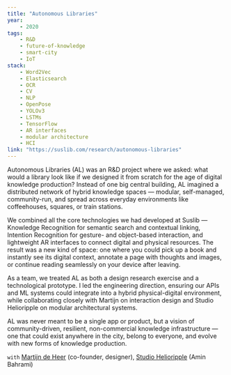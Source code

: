 ```yaml
---
title: "Autonomous Libraries"
year:
    - 2020
tags:
    - R&D
    - future-of-knowledge
    - smart-city
    - IoT
stack:
    - Word2Vec
    - Elasticsearch
    - OCR
    - CV
    - NLP
    - OpenPose
    - YOLOv3
    - LSTMs
    - TensorFlow
    - AR interfaces
    - modular architecture
    - HCI
link: "https://suslib.com/research/autonomous-libraries"
---
```


Autonomous Libraries (AL) was an R&D project where we asked: what would a library look like if we designed it from scratch for the age of digital knowledge production? Instead of one big central building, AL imagined a distributed network of hybrid knowledge spaces — modular, self-managed, community-run, and spread across everyday environments like coffeehouses, squares, or train stations.

We combined all the core technologies we had developed at Suslib — Knowledge Recognition for semantic search and contextual linking, Intention Recognition for gesture- and object-based interaction, and lightweight AR interfaces to connect digital and physical resources. The result was a new kind of space: one where you could pick up a book and instantly see its digital context, annotate a page with thoughts and images, or continue reading seamlessly on your device after leaving.

As a team, we treated AL as both a design research exercise and a technological prototype. I led the engineering direction, ensuring our APIs and ML systems could integrate into a hybrid physical-digital environment, while collaborating closely with Martijn on interaction design and Studio Helioripple on modular architectural systems.

AL was never meant to be a single app or product, but a vision of community-driven, resilient, non-commercial knowledge infrastructure — one that could exist anywhere in the city, belong to everyone, and evolve with new forms of knowledge production.

`with` [Martijn de Heer](https://suslib.com) (co-founder, designer), [Studio Helioripple](https://suslib.com) (Amin Bahrami)

